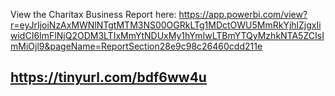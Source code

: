 View the Charitax Business Report here: 
https://app.powerbi.com/view?r=eyJrIjoiNzAxMWNlNTgtMTM3NS00OGRkLTg1MDctOWU5MmRkYjhlZjgxIiwidCI6ImFlNjQ2ODM3LTIxMmYtNDUxMy1hYmIwLTBmYTQyMzhkNTA5ZCIsImMiOjl9&pageName=ReportSection28e9c98c26460cdd211e

https://tinyurl.com/bdf6ww4u
---------------------

